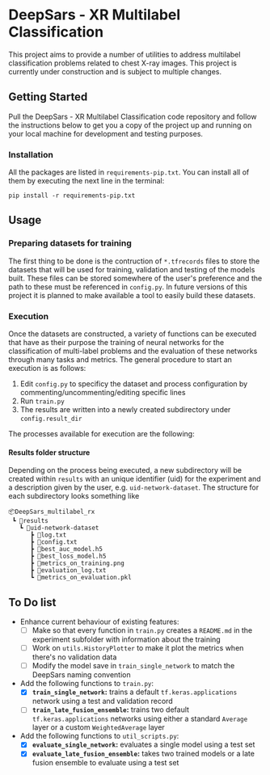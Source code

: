 # DeepSars - XR Multilabel Classification

This project aims to provide a number of utilities to address multilabel classification problems related to chest X-ray images. This project is currently under construction and is subject to multiple changes.

## Getting Started

Pull the DeepSars - XR Multilabel Classification code repository and follow the instructions below to get you a copy of the project up and running on your local machine for development and testing purposes. 

### Installation

All the packages are listed in `requirements-pip.txt`. You can install all of them by executing the next line in the terminal:

```
pip install -r requirements-pip.txt
```

## Usage

### Preparing datasets for training

The first thing to be done is the contruction of `*.tfrecords` files to store the datasets that will be used for training, validation and testing of the models built. These files can be stored somewhere of the user's preference and the path to these must be referenced in `config.py`. In future versions of this project it is planned to make available a tool to easily build these datasets.

### Execution

Once the datasets are constructed, a variety of functions can be executed that have as their purpose the training of neural networks for the classification of multi-label problems and the evaluation of these networks through many tasks and metrics. The general procedure to start an execution is as follows:

1. Edit `config.py` to specificy the dataset and process configuration by commenting/uncommenting/editing specific lines
2. Run `train.py`
3. The results are written into a newly created subdirectory under `config.result_dir`

The processes available for execution are the following:


#### Results folder structure

Depending on the process being executed, a new subdirectory will be created within `results` with an unique identifier (uid) for the experiment and a description given by the user, e.g. `uid-network-dataset`. The structure for each subdirectory looks something like

```
📦DeepSars_multilabel_rx
 ┗ 📂results
   ┗ 📂uid-network-dataset
      ┣ 📜log.txt
      ┣ 📜config.txt
      ┣ 📜best_auc_model.h5
      ┣ 📜best_loss_model.h5
      ┣ 📜metrics_on_training.png
      ┣ 📜evaluation_log.txt
      ┗ 📜metrics_on_evaluation.pkl
```

## To Do list

- Enhance current behaviour of existing features:
  - [ ] Make so that every function in `train.py` creates a `README.md` in the experiment subfolder with information about the training
  - [ ] Work on `utils.HistoryPlotter` to make it plot the metrics when there's no validation data
  - [ ] Modify the model save in `train_single_network` to match the DeepSars naming convention
- Add the following functions to `train.py`:
  - [x] **`train_single_network`:** trains a default `tf.keras.applications` network using a test and validation record
  - [ ] **`train_late_fusion_ensemble`:** trains two default `tf.keras.applications` networks using either a standard `Average` layer or a custom `WeightedAverage` layer
- Add the following functions to `util_scripts.py`:
  - [x] **`evaluate_single_network`:** evaluates a single model using a test set
  - [x] **`evaluate_late_fusion_ensemble`:** takes two trained models or a late fusion ensemble to evaluate using a test set